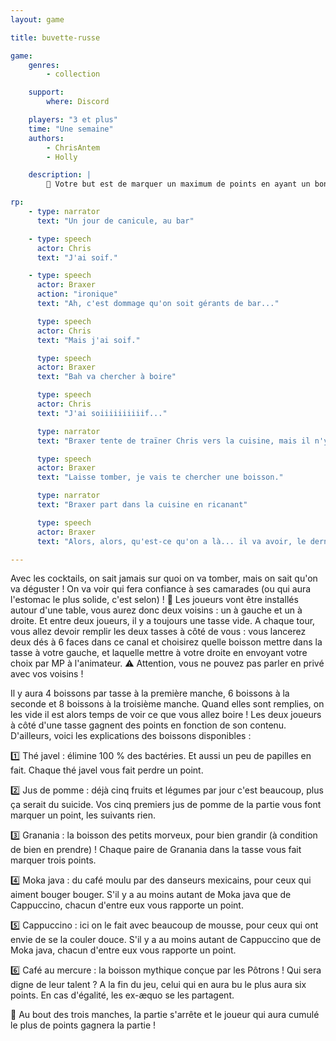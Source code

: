 ```yaml
---
layout: game

title: buvette-russe

game:
    genres:
        - collection

    support:
        where: Discord

    players: "3 et plus"
    time: "Une semaine"
    authors:
        - ChrisAntem
        - Holly

    description: |
        📖 Votre but est de marquer un maximum de points en ayant un bon combo de boisson lu.

rp:
    - type: narrator
      text: "Un jour de canicule, au bar"

    - type: speech
      actor: Chris
      text: "J'ai soif."

    - type: speech
      actor: Braxer
      action: "ironique"
      text: "Ah, c'est dommage qu'on soit gérants de bar..."

      type: speech
      actor: Chris
      text: "Mais j'ai soif."

      type: speech
      actor: Braxer
      text: "Bah va chercher à boire"

      type: speech
      actor: Chris
      text: "J'ai soiiiiiiiiiif..."

      type: narrator
      text: "Braxer tente de traïner Chris vers la cuisine, mais il n'y arrive pas, trop petit"

      type: speech
      actor: Braxer
      text: "Laisse tomber, je vais te chercher une boisson."

      type: narrator
      text: "Braxer part dans la cuisine en ricanant"

      type: speech
      actor: Braxer
      text: "Alors, alors, qu'est-ce qu'on a là... il va avoir, le dernier dinosaure, je vais lui faire un cocktail maison, il va s'en souvenir !"

---
```


Avec les cocktails, on sait jamais sur quoi on va tomber, mais on sait qu'on va déguster ! On va voir qui fera confiance à ses camarades (ou qui aura l'estomac le plus solide, c'est selon) !
📒 Les joueurs vont être installés autour d'une table, vous aurez donc deux voisins : un à gauche et un à droite. Et entre deux joueurs, il y a toujours une tasse vide.
A chaque tour, vous allez devoir remplir les deux tasses à côté de vous : vous lancerez deux dés à 6 faces dans ce canal et choisirez quelle boisson mettre dans la tasse à votre gauche, et laquelle mettre à votre droite en envoyant votre choix par MP à l'animateur.
⚠️ Attention, vous ne pouvez pas parler en privé avec vos voisins !

Il y aura 4 boissons par tasse à la première manche, 6 boissons à la seconde et 8 boissons à la troisième manche. Quand elles sont remplies, on les vide il est alors temps de voir ce que vous allez boire ! Les deux joueurs à côté d'une tasse gagnent des points en fonction de son contenu.
D'ailleurs, voici les explications des boissons disponibles :

1️⃣  Thé javel : élimine 100 % des bactéries. Et aussi un peu de papilles en fait.
Chaque thé javel vous fait perdre un point.

2️⃣ Jus de pomme : déjà cinq fruits et légumes par jour c'est beaucoup, plus ça serait du suicide.
Vos cinq premiers jus de pomme de la partie vous font marquer un point, les suivants rien.

3️⃣ Granania : la boisson des petits morveux, pour bien grandir (à condition de bien en prendre) !
Chaque paire de Granania dans la tasse vous fait marquer trois points.

4️⃣ Moka java : du café moulu par des danseurs mexicains, pour ceux qui aiment bouger bouger.
S'il y a au moins autant de Moka java que de Cappuccino, chacun d'entre eux vous rapporte un point.

5️⃣ Cappuccino : ici on le fait avec beaucoup de mousse, pour ceux qui ont envie de se la couler douce.
S'il y a au moins autant de Cappuccino que de Moka java, chacun d'entre eux vous rapporte un point.

6️⃣ Café au mercure : la boisson mythique conçue par les Pôtrons ! Qui sera digne de leur talent ?
A la fin du jeu, celui qui en aura bu le plus aura six points. En cas d'égalité, les ex-æquo se les partagent.


🏅 Au bout des trois manches, la partie s'arrête et le joueur qui aura cumulé le plus de points gagnera la partie !
